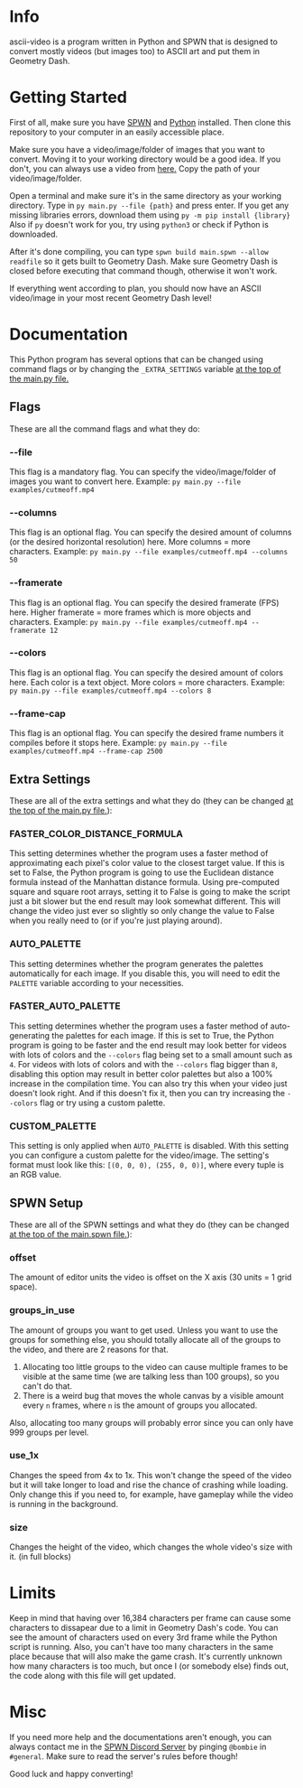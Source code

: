 # Info

ascii-video is a program written in Python and SPWN that is designed to convert mostly videos (but images too) to ASCII art and put them in Geometry Dash. 

# Getting Started

First of all, make sure you have [SPWN](https://github.com/Spu7Nix/SPWN-language) and [Python](https://python.org) installed.
Then clone this repository to your computer in an easily accessible place.

Make sure you have a video/image/folder of images that you want to convert. Moving it to your working directory would be a good idea. 
If you don't, you can always use a video from [here.](./examples/)
Copy the path of your video/image/folder.

Open a terminal and make sure it's in the same directory as your working directory.
Type in `py main.py --file {path}` and press enter.
If you get any missing libraries errors, download them using `py -m pip install {library}`
Also if `py` doesn't work for you, try using `python3` or check if Python is downloaded.

After it's done compiling, you can type `spwn build main.spwn --allow readfile` so it gets built to Geometry Dash.
Make sure Geometry Dash is closed before executing that command though, otherwise it won't work.

If everything went according to plan, you should now have an ASCII video/image in your most recent Geometry Dash level!

# Documentation

This Python program has several options that can be changed using command flags or by changing the `_EXTRA_SETTINGS` variable [at the top of the main.py file.](./main.py#L1)

## Flags

These are all the command flags and what they do:

### --file

This flag is a mandatory flag. You can specify the video/image/folder of images you want to convert here.
Example: `py main.py --file examples/cutmeoff.mp4`

### --columns

This flag is an optional flag. You can specify the desired amount of columns (or the desired horizontal resolution) here. More columns = more characters.
Example: `py main.py --file examples/cutmeoff.mp4 --columns 50`

### --framerate

This flag is an optional flag. You can specify the desired framerate (FPS) here. Higher framerate = more frames which is more objects and characters.
Example: `py main.py --file examples/cutmeoff.mp4 --framerate 12`

### --colors

This flag is an optional flag. You can specify the desired amount of colors here. Each color is a text object. More colors = more characters.
Example: `py main.py --file examples/cutmeoff.mp4 --colors 8`

### --frame-cap

This flag is an optional flag. You can specify the desired frame numbers it compiles before it stops here.
Example: `py main.py --file examples/cutmeoff.mp4 --frame-cap 2500`

## Extra Settings

These are all of the extra settings and what they do (they can be changed [at the top of the main.py file.](./main.py#L1)):

### FASTER_COLOR_DISTANCE_FORMULA

This setting determines whether the program uses a faster method of approximating each pixel's color value to the closest target value. If this is set to False, the Python program is going to use the Euclidean distance formula instead of the Manhattan distance formula. Using pre-computed square and square root arrays, setting it to False is going to make the script just a bit slower but the end result may look somewhat different.
This will change the video just ever so slightly so only change the value to False when you really need to (or if you're just playing around).

### AUTO_PALETTE

This setting determines whether the program generates the palettes automatically for each image. If you disable this, you will need to edit the `PALETTE` variable according to your necessities.

### FASTER_AUTO_PALETTE

This setting determines whether the program uses a faster method of auto-generating the palettes for each image. If this is set to True, the Python program is going to be faster and the end result may look better for videos with lots of colors and the `--colors` flag being set to a small amount such as `4`.
For videos with lots of colors and with the `--colors` flag bigger than `8`, disabling this option may result in better color palettes but also a 100% increase in the compilation time.
You can also try this when your video just doesn't look right. And if this doesn't fix it, then you can try increasing the `--colors` flag or try using a custom palette.

### CUSTOM_PALETTE

This setting is only applied when `AUTO_PALETTE` is disabled. With this setting you can configure a custom palette for the video/image. The setting's format must look like this: `[(0, 0, 0), (255, 0, 0)]`, where every tuple is an RGB value.

## SPWN Setup

These are all of the SPWN settings and what they do (they can be changed [at the top of the main.spwn file.](./main.spwn#L3)):

### offset

The amount of editor units the video is offset on the X axis (30 units = 1 grid space).

### groups_in_use

The amount of groups you want to get used. Unless you want to use the groups for something else, you should totally allocate all of the groups to the video, and there are 2 reasons for that.

1. Allocating too little groups to the video can cause multiple frames to be visible at the same time (we are talking less than 100 groups), so you can't do that.
2. There is a weird bug that moves the whole canvas by a visible amount every `n` frames, where `n` is the amount of groups you allocated.

Also, allocating too many groups will probably error since you can only have 999 groups per level.

### use_1x

Changes the speed from 4x to 1x. This won't change the speed of the video but it will take longer to load and rise the chance of crashing while loading. Only change this if you need to, for example, have gameplay while the video is running in the background.

### size

Changes the height of the video, which changes the whole video's size with it. (in full blocks)

# Limits

Keep in mind that having over 16,384 characters per frame can cause some characters to dissapear due to a limit in Geometry Dash's code. You can see the amount of characters used on every 3rd frame while the Python script is running.
Also, you can't have too many characters in the same place because that will also make the game crash. It's currently unknown how many characters is too much, but once I (or somebody else) finds out, the code along with this file will get updated.

# Misc

If you need more help and the documentations aren't enough, you can always contact me in the [SPWN Discord Server](https://discord.gg/VBFhYemtsZ) by pinging `@bombie` in `#general`. 
Make sure to read the server's rules before though!

Good luck and happy converting!